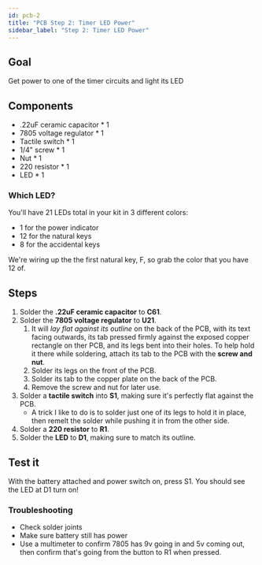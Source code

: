 ```yaml
---
id: pcb-2
title: "PCB Step 2: Timer LED Power"
sidebar_label: "Step 2: Timer LED Power"
---
```


## Goal

Get power to one of the timer circuits and light its LED

## Components

- .22uF ceramic capacitor \* 1
- 7805 voltage regulator \* 1
- Tactile switch \* 1
- 1/4" screw \* 1
- Nut \* 1
- 220 resistor \* 1
- LED \* 1

### Which LED?

You'll have 21 LEDs total in your kit in 3 different colors:

- 1 for the power indicator
- 12 for the natural keys
- 8 for the accidental keys

We're wiring up the the first natural key, F, so grab the color that you have 12 of.

## Steps

1. Solder the **.22uF ceramic capacitor** to **C61**.
2. Solder the **7805 voltage regulator** to **U21**.
   1. It will _lay flat against its outline_ on the back of the PCB, with its text facing outwards, its tab pressed firmly against the exposed copper rectangle on ther PCB, and its legs bent into their holes. To help hold it there while soldering, attach its tab to the PCB with the **screw and nut**.
   2. Solder its legs on the front of the PCB.
   3. Solder its tab to the copper plate on the back of the PCB.
   4. Remove the screw and nut for later use.
3. Solder a **tactile switch** into **S1**, making sure it's perfectly flat against the PCB.
   - A trick I like to do is to solder just one of its legs to hold it in place, then remelt the solder while pushing it in from the other side.
4. Solder a **220 resistor** to **R1**.
5. Solder the **LED** to **D1**, making sure to match its outline.

## Test it

With the battery attached and power switch on, press S1. You should see the LED at D1 turn on!

### Troubleshooting

- Check solder joints
- Make sure battery still has power
- Use a multimeter to confirm 7805 has 9v going in and 5v coming out, then confirm that's going from the button to R1 when pressed.
